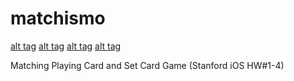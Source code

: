 matchismo
=========

[alt tag](https://raw.githubusercontent.com/acicartagena/matchismo/master/screenshots/Screen%20Shot%202014-08-21%20at%202.02.26%20PM.png)
[alt tag](https://raw.githubusercontent.com/acicartagena/matchismo/master/screenshots/Screen%20Shot%202014-08-21%20at%202.03.44%20PM.png)
[alt tag](https://raw.githubusercontent.com/acicartagena/matchismo/master/screenshots/Screen%20Shot%202014-08-21%20at%202.03.01%20PM.png)
[alt tag](https://raw.githubusercontent.com/acicartagena/matchismo/master/screenshots/Screen%20Shot%202014-08-21%20at%202.03.35%20PM.png)

Matching Playing Card and Set Card Game (Stanford iOS HW#1-4) 


